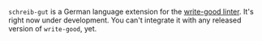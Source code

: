 `schreib-gut` is a German language extension for the [write-good linter](https://github.com/btford/write-good).
It's right now under development. You can't integrate it with any released
version of `write-good`, yet.

